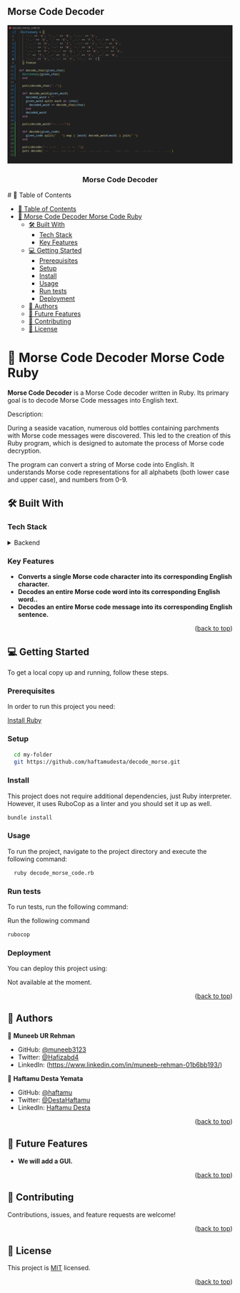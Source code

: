 ## Morse Code Decoder

<a name="readme-top"></a>
<div align="center">
    <img src="code.png" alt="logo" width="700"  height="auto" />
  <br/>
  <h3><b>Morse Code Decoder</b></h3>
</div>
# 📗 Table of Contents

- [📗 Table of Contents](#-table-of-contents)
- [📖 Morse Code Decoder Morse Code Ruby](#-morse-code-decoder-morse-code-ruby)
  - [🛠 Built With ](#-built-with-)
    - [Tech Stack ](#tech-stack-)
    - [Key Features ](#key-features-)
  - [💻 Getting Started ](#-getting-started-)
    - [Prerequisites](#prerequisites)
    - [Setup](#setup)
    - [Install](#install)
    - [Usage](#usage)
    - [Run tests](#run-tests)
    - [Deployment](#deployment)
  - [👥 Authors ](#-authors-)
  - [🔭 Future Features ](#-future-features-)
  - [🤝 Contributing ](#-contributing-)
  - [📝 License ](#-license-)

# 📖 Morse Code Decoder <a name="about-project">Morse Code Ruby</a>

**Morse Code Decoder** is a Morse Code decoder written in Ruby. Its primary goal is to decode Morse Code messages into English text.

Description:

During a seaside vacation, numerous old bottles containing parchments with Morse code messages were discovered. This led to the creation of this Ruby program, which is designed to automate the process of Morse code decryption.

The program can convert a string of Morse code into English. It understands Morse code representations for all alphabets (both lower case and upper case), and numbers from 0-9.

## 🛠 Built With <a name="built-with"></a>

### Tech Stack <a name="tech-stack"></a>

<details>
<summary>Backend</summary>
  <ul>
    <li><a href="https://www.postgresql.org/">Ruby</a></li>
  </ul>
</details>

### Key Features <a name="key-features"></a>

- **Converts a single Morse code character into its corresponding English character.**
- **Decodes an entire Morse code word into its corresponding English word..**
- **Decodes an entire Morse code message into its corresponding English sentence.**

<p align="right">(<a href="#readme-top">back to top</a>)</p>


## 💻 Getting Started <a name="getting-started"></a>

To get a local copy up and running, follow these steps.

### Prerequisites

In order to run this project you need:

[Install Ruby](https://www.ruby-lang.org/en/documentation/installation/)

### Setup

```sh
  cd my-folder
  git https://github.com/haftamudesta/decode_morse.git
```

### Install

This project does not require additional dependencies, just Ruby interpreter. However, it uses RuboCop as a linter and you should set it up as well.

```sh
bundle install
```

### Usage

To run the project, navigate to the project directory and execute the following command:

```sh
  ruby decode_morse_code.rb
```

### Run tests

To run tests, run the following command:

Run the following command
```sh
rubocop
```

### Deployment

You can deploy this project using:

Not available at the moment.

<p align="right">(<a href="#readme-top">back to top</a>)</p>


## 👥 Authors <a name="authors"></a>


👤 **Muneeb UR Rehman**

- GitHub: [@muneeb3123](https://github.com/muneeb3123)
- Twitter: [@Hafizabd4](https://twitter.com/Hafizabd4)
- LinkedIn: (https://www.linkedin.com/in/muneeb-rehman-01b6bb193/)

👤 **Haftamu Desta Yemata**

- GitHub: [@haftamu](https://github.com/haftamudesta)
- Twitter: [@DestaHaftamu](https://twitter.com/DestaHftamu?t=NQ4ovkdWbsfsjh62NFEXFg&s=09)
- LinkedIn: [Haftamu Desta](https://www.linkedin.com/in/haftamu-desta-795791a1/)


<p align="right">(<a href="#readme-top">back to top</a>)</p>

## 🔭 Future Features <a name="future-features"></a>

- **We will add a GUI.**

<p align="right">(<a href="#readme-top">back to top</a>)</p>

## 🤝 Contributing <a name="contributing"></a>

Contributions, issues, and feature requests are welcome!

<p align="right">(<a href="#readme-top">back to top</a>)</p>

## 📝 License <a name="license"></a>

This project is [MIT](./LICENSE) licensed.

<p align="right">(<a href="#readme-top">back to top</a>)</p>